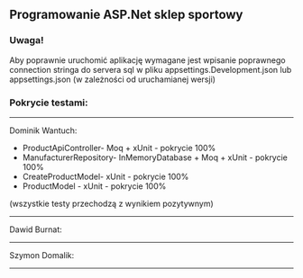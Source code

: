 ## Programowanie ASP.Net sklep sportowy

### Uwaga!

Aby poprawnie uruchomić aplikację wymagane jest wpisanie poprawnego connection stringa do servera sql w pliku appsettings.Development.json lub appsettings.json (w zależności od uruchamianej wersji)

### Pokrycie testami:

---

Dominik Wantuch:
- ProductApiController- Moq + xUnit - pokrycie 100%
- ManufacturerRepository- InMemoryDatabase + Moq + xUnit - pokrycie 100%
- CreateProductModel- xUnit - pokrycie 100%
- ProductModel - xUnit - pokrycie 100%

(wszystkie testy przechodzą z wynikiem pozytywnym)

---

Dawid Burnat:

---

Szymon Domalik:

---

